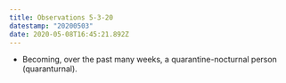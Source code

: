 ```yaml
---
title: Observations 5-3-20
datestamp: "20200503"
date: 2020-05-08T16:45:21.892Z
---
```

- Becoming, over the past many weeks, a quarantine-nocturnal person (quaranturnal).
